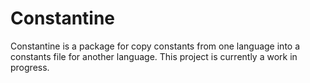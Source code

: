 # Constantine

Constantine is a package for copy constants from one language into a constants file for another language. This project is currently a work in progress.
